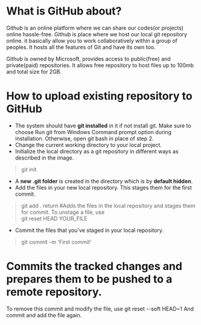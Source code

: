 # What is GitHub about?

Github is an online platform where we can share our codes(or projects) online hassle-free. Github is place where we host our local git repository online. it basically allow you to work collaboratively within a group of peoples. It hosts all the features of Git and have its own too.

Github is owned by Microsoft, provides access to public(free) and private(paid) repositories. It allows free repository to host files up to 100mb and total size for 2GB.


# How to upload existing repository to GitHub

- The system should have **git installed** in it if not install git. Make sure to choose Run git from Windows Command prompt option during installation. Otherwise, open git bash in place of step 2.
- Change the current working directory to your local project.
- Initialize the local directory as a git repository in different ways as described in the image.
> git init

- A **new .git folder** is created in the directory which is by **default hidden**.
- Add the files in your new local repository. This stages them for the first commit.
> git add .  return
#Adds the files in the local repository and stages them for commit. To unstage a file, use  
git reset HEAD YOUR_FILE

- Commit the files that you’ve staged in your local repository.
> git commit -m 'First commit'
# Commits the tracked changes and prepares them to be pushed to a remote repository.
  To remove this commit and modify the file, use
git reset --soft HEAD~1
  And commit and add the file again.
